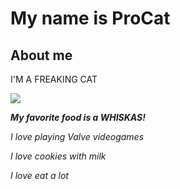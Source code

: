 # My name is ProCat

## About me
I'M A FREAKING CAT 

<img src="https://encrypted-tbn0.gstatic.com/images?q=tbn:ANd9GcTM9vEAftLhIhhTvBh8984O8jlqnS0KPq4LO98yRR4AlR0fFa1-HzdzORWSgdxJP9wDWls&usqp=CAU">

***My favorite food is a WHISKAS!***

*I love playing Valve videogames*

*I love cookies with milk*

*I love eat a lot*

